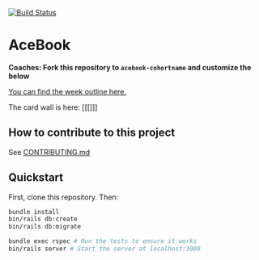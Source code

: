 [![Build Status](https://travis-ci.org/y0m0/Acebook.svg?branch=master)](https://travis-ci.org/y0m0/Acebook)

# AceBook

**Coaches: Fork this repository to `acebook-cohortname` and customize
the below**

[You can find the week outline here.](https://github.com/makersacademy/course/tree/acebook/acebook)

The card wall is here: [[[]]]

## How to contribute to this project
See [CONTRIBUTING.md](CONTRIBUTING.md)

## Quickstart

First, clone this repository. Then:

```bash
bundle install
bin/rails db:create
bin/rails db:migrate

bundle exec rspec # Run the tests to ensure it works
bin/rails server # Start the server at localhost:3000
```
